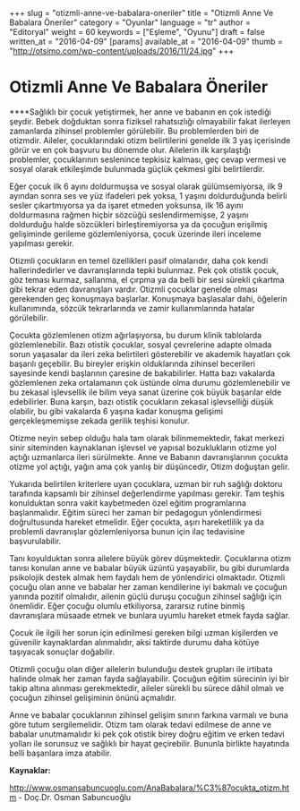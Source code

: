 +++
slug = "otizmli-anne-ve-babalara-oneriler"
title = "Otizmli Anne Ve Babalara Öneriler"
category = "Oyunlar"
language = "tr"
author = "Editoryal"
weight = 60
keywords = ["Eşleme", "Oyunu"]
draft = false
written_at = "2016-04-09"
[params]
available_at = "2016-04-09"
thumb = "http://otsimo.com/wp-content/uploads/2016/11/24.jpg"
+++


# Otizmli Anne Ve Babalara Öneriler

****Sağlıklı bir çocuk yetiştirmek, her anne ve babanın en çok istediği şeydir. Bebek doğduktan sonra fiziksel rahatsızlığı olmayabilir fakat ilerleyen zamanlarda zihinsel problemler görülebilir. Bu problemlerden biri de otizmdir. Aileler, çocuklarındaki otizm belirtilerini genelde ilk 3 yaş içerisinde görür ve en çok başvuru bu dönemde olur. Ailelerin ilk karşılaştığı problemler, çocuklarının seslenince tepkisiz kalması, geç cevap vermesi ve sosyal olarak etkileşimde bulunmada güçlük çekmesi gibi belirtilerdir.

Eğer çocuk ilk 6 ayını doldurmuşsa ve sosyal olarak gülümsemiyorsa, ilk 9 ayından sonra ses ve yüz ifadeleri pek yoksa, 1 yaşını doldurduğunda belirli sesler çıkartmıyorsa ya da işaret etmeden yoksunsa, ilk 16 ayını doldurmasına rağmen hiçbir sözcüğü seslendirmemişse, 2 yaşını doldurduğu halde sözcükleri birleştiremiyorsa ya da çocuğun erişilmiş gelişiminde gerileme gözlemleniyorsa, çocuk üzerinde ileri inceleme yapılması gerekir.

Otizmli çocukların en temel özellikleri pasif olmalarıdır, daha çok kendi hallerindedirler ve davranışlarında tepki bulunmaz. Pek çok otistik çocuk, göz teması kurmaz, sallanma, el çırpma ya da belli bir sesi sürekli çıkartma gibi tekrar eden davranışları vardır. Otizmli çocuklar genelde olması gerekenden geç konuşmaya başlarlar. Konuşmaya başlasalar dahi, öğelerin kullanımında, sözcük tekrarlarında ve zamir kullanımlarında hatalar görülebilir.

Çocukta gözlemlenen otizm ağırlaşıyorsa, bu durum klinik tablolarda gözlemlenebilir. Bazı otistik çocuklar, sosyal çevrelerine adapte olmada sorun yaşasalar da ileri zeka belirtileri gösterebilir ve akademik hayatları çok başarılı geçebilir. Bu bireyler erişkin olduklarında zihinsel becerileri sayesinde kendi başlarının çaresine de bakabilirler. Hatta bazı vakalarda gözlemlenen zeka ortalamanın çok üstünde olma durumu gözlemlenebilir ve bu zekasal işlevsellik ile bilim veya sanat üzerine çok büyük başarılar elde edebilirler. Buna karşın, bazı otistik çocukların zekasal işlevselliği düşük olabilir, bu gibi vakalarda 6 yaşına kadar konuşma gelişimi gerçekleşmemişse zekada gerilik teşhisi konulur.


Otizme neyin sebep olduğu hala tam olarak bilinmemektedir, fakat merkezi sinir siteminden kaynaklanan işlevsel ve yapısal bozuklukların otizme yol açtığı uzmanlarca ileri sürülmekte. Anne ve Babanın davranışlarının çocukta otizme yol açtığı, yağın ama çok yanlış bir düşüncedir, Otizm doğuştan gelir.

Yukarıda belirtilen kriterlere uyan çocuklara, uzman bir ruh sağlığı doktoru tarafında kapsamlı bir zihinsel değerlendirme yapılması gerekir. Tam teşhis konulduktan sonra vakit kaybetmeden özel eğitim programlarına başlanmalıdır. Eğitim süreci her zaman bir pedagogun yönlendirmesi doğrultusunda hareket etmelidir. Eğer çocukta, aşırı hareketlilik ya da problemli davranışlar gözlemleniyorsa bunun için ilaç tedavisine başvurulabilir.

Tanı koyulduktan sonra ailelere büyük görev düşmektedir. Çocuklarına otizm tanısı konulan anne ve babalar büyük üzüntü yaşayabilir, bu gibi durumlarda psikolojik destek almak hem faydalı hem de yönlendirici olmaktadır. Otizmli çocuğu olan anne ve babalar her zaman kendilerine iyi bakmalı ve çocuğun yanında pozitif olmalıdır, ailenin güçlü duruşu çocuğun zihinsel sağlığı için önemlidir. Eğer çocuğu olumlu etkiliyorsa, zararsız rutine binmiş davranışlara müsaade etmek ve bunlara uyumlu hareket etmek fayda sağlar.

Çocuk ile ilgili her sorun için edinilmesi gereken bilgi uzman kişilerden ve güvenilir kaynaklardan alınmalıdır, aksi taktirde durumu daha kötüye taşıyacak sonuçlar doğabilir.

Otizmli çocuğu olan diğer ailelerin bulunduğu destek grupları ile irtibata halinde olmak her zaman fayda sağlayabilir. Çocuğun eğitim sürecinin iyi bir takip altına alınması gerekmektedir, aileler sürekli bu sürece dâhil olmalı ve çocuğun zihinsel gelişiminin önünü açmalıdır.

Anne ve babalar çocuklarının zihinsel gelişim sınırın farkına varmalı ve buna göre tutum sergilemelidir. Otizm tam olarak tedavi edilmese de anne ve babalar unutmamalıdır ki pek çok otistik birey doğru eğitim ve erken tedavi yolları ile sorunsuz ve sağlıklı bir hayat geçirebilir. Bununla birlikte hayatında belli başarılara imza atabilir.

**Kaynaklar:**

http://www.osmansabuncuoglu.com/AnaBabalara/%C3%87ocukta_otizm.htm - Doç.Dr. Osman Sabuncuoğlu
